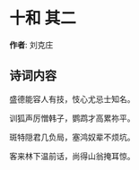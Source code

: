 # 十和  其二

**作者**: 刘克庄

## 诗词内容

盛德能容人有技，忮心尤忌士知名。

训狐声厉憎韩子，鹦鹉才高累祢平。

斑特隠君几负局，塞鸿奴辈不烦坑。

客来林下温前话，尚得山翁掩耳惊。

